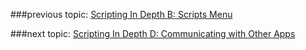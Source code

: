 ###previous topic: [Scripting In Depth B: Scripts Menu](docs/ScriptsMenu.md)

###next topic: [Scripting In Depth D: Communicating with Other Apps](docs/ScriptingOtherApps.md)
